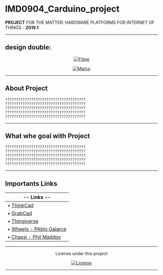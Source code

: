 # IMD0904_Carduino_project

**PROJECT** FOR THE MATTER: HARDWARE PLATFORMS FOR INTERNET OF THINGS - **2019.1**       
<br>


---------------------------------------------------------------------------------------------------

## design double:

<p align="center">
    <a href="https://github.com/filipegmedeiros">
        <img src="https://img.shields.io/badge/20180117787-Filipe%20Medeiros-blue.svg?longCache=true&style=for-the-badge"
             alt="Filipe" /></a>
</p>
      
<p align="center">
    <a href="https://github.com/tuegitaqui">
        <img src="https://img.shields.io/badge/20190003485-Marco%20Antonio-blue.svg?longCache=true&style=for-the-badge"
             alt="Marco" /></a>
</p>

---------------------------------------------------------------------------------------------------


 ## About Project
```
?????????????????????????????????????
?????????????????????????????????????
?????????????????????????????????????
?????????????????????????????????????
?????????????????????????????????????
```

---------------------------------------------------------------------------------------------------


 ##  What whe goal with Project
```
?????????????????????????????????????
?????????????????????????????????????
?????????????????????????????????????
?????????????????????????????????????
?????????????????????????????????????
```
 

---------------------------------------------------------------------------------------------------
 
 ##  Importants Links
|  **-- Links --**                                                               |
| ------------------------------------------------------------------------------ |
| • [ThinkCad](https://www.tinkercad.com)                                        |
| • [GrabCad](https://grabcad.com/)                                              |
| • [Thingiverse](https://www.thingiverse.com)                                   |
| • [Wheels - PAblo Galarce](https://grabcad.com/library/moto-reductor-rueda-1)  |
| • [Chassi - Phil Maddox](https://www.thingiverse.com/thing:2945466)            |
 
 
---------------------------------------------------------------------------------------------------

<p align="center">
   License under this project
  <br>
<p align="center">
    <a href="https://github.com/filipegmedeiros/IMD0904_Carduino_project/blob/master/LICENSE.md">
        <img src="https://img.shields.io/github/license/filipegmedeiros/IMD0904_Carduino_project.svg?longCache=true&style=for-the-badge"
             alt="License" /></a>
</p>


---------------------------------------------------------------------------------------------------
